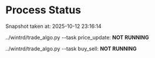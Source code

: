 # Process Status

Snapshot taken at: 2025-10-12 23:16:14

../wintrd/trade_algo.py --task price_update: **NOT RUNNING**

../wintrd/trade_algo.py --task buy_sell: **NOT RUNNING**

